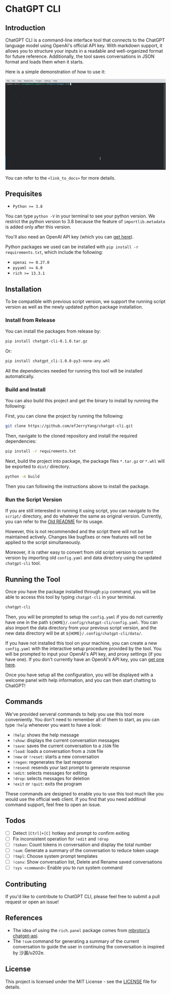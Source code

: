 # ChatGPT CLI

## Introduction

ChatGPT CLI is a command-line interface tool that connects to the ChatGPT language model using OpenAI's official API key. With markdown support, it allows you to structure your inputs in a readable and well-organized format for future reference. Additionally, the tool saves conversations in JSON format and loads them when it starts.

Here is a simple demonstration of how to use it:

![demo](docs/demo/ezgif.com-optimize.gif)

You can refer to the `<link_to_docs>` for more details.

## Prequisites

- `Python >= 3.8`

You can type `python -V` in your terminal to see your python version. We restrict the python version to 3.8 because the feature of `importlib.metadata` is added only after this version.

You'll also need an OpenAI API key (which you can [get here](https://platform.openai.com/account/api-keys)).

Python packages we used can be installed with `pip install -r requirements.txt`, which include the following:

- `openai >= 0.27.0`
- `pyyaml >= 6.0`
- `rich >= 13.3.1`

## Installation

To be compatible with previous script version, we support the running script version as well as the newly updated python package installation.

### Install from Release

You can install the packages from release by:

```sh
pip install chatgpt-cli-0.1.0.tar.gz
```

Or:

```sh
pip install chatgpt_cli-1.0.0-py3-none-any.whl
```

All the dependencies needed for running this tool will be installed automatically.

### Build and Install

You can also build this project and get the binary to install by running the following:

First, you can clone the project by running the following:

```sh
git clone https://github.com/efJerryYang/chatgpt-cli.git
```

Then, navigate to the cloned repository and install the required dependencies:

```sh
pip install -r requirements.txt
```

Next, build the project into package, the package files `*.tar.gz` or `*.whl` will be exported to `dist/` directory.

```sh
python -m build
```

Then you can following the instructions above to install the package.

### Run the Script Version

If you are still interested in running it using script, you can navigate to the `script/` directory, and do whatever the same as original version. Currently, you can refer to the [Old README](docs/archive/README.md) for its usage.

However, this is not recommended and the script there will not be maintained actively. Changes like bugfixes or new features will not be applied to the script simultaneously.

Moreover, it is rather easy to convert from old script version to current version by importing old `config.yaml` and data directory using the updated `chatgpt-cli` tool.

## Running the Tool

Once you have the package installed through `pip` command, you will be able to access this tool by typing `chatgpt-cli` in your terminal.

```sh
chatgpt-cli
```

Then, you will be prompted to setup the `config.yaml` if you do not currently have one in the path `${HOME}/.config/chatgpt-cli/config.yaml`. You can also import the data directory from your previous script version, and the new data directory will be at `${HOME}/.config/chatgpt-cli/data/`.

If you have not installed this tool on your machine, you can create a new `config.yaml` with the interactive setup procedure provided by the tool. You will be prompted to input your OpenAI's API key, and proxy settings (if you have one). If you don't currently have an OpenAI's API key, you can [get one here](https://platform.openai.com/account/api-keys).

Once you have setup all the configuration, you will be displayed with a welcome panel with help information, and you can then start chatting to ChatGPT!

## Commands

We've provided serveral commands to help you use this tool more conveniently. You don't need to remember all of them to start, as you can type `!help` whenever you want to have a look:

- `!help`: shows the help message
- `!show`: displays the current conversation messages
- `!save`: saves the current conversation to a `JSON` file
- `!load`: loads a conversation from a `JSON` file
- `!new` or `!reset`: starts a new conversation
- `!regen`: regenerates the last response
- `!resend`: resends your last prompt to generate response
- `!edit`: selects messages for editing
- `!drop`: selects messages for deletion
- `!exit` or `!quit`: exits the program

These commands are designed to enable you to use this tool much like you would use the official web client. If you find that you need additinal command support, feel free to open an issue.

## Todos

- [ ] Detect `[Ctrl]+[C]` hotkey and prompt to confirm exiting
- [ ] Fix inconsistent operation for `!edit` and `!drop`
- [ ] `!token`: Count tokens in conversation and display the total number
- [ ] `!sum`: Generate a summary of the conversation to reduce token usage
- [ ] `!tmpl`: Choose system prompt templates
- [ ] `!conv`: Show conversation list, Delete and Rename saved conversations
- [ ] `!sys <command>`: Enable you to run system command

## Contributing

If you'd like to contribute to ChatGPT CLI, please feel free to submit a pull request or open an issue!

## References

- The idea of using the `rich.panel` package comes from [mbroton's chatgpt-api](https://github.com/mbroton/chatgpt-api).
- The `!sum` command for generating a summary of the current conversation to guide the user in continuing the conversation is inspired by 沙漏/u202e.

## License

This project is licensed under the MIT License - see the [LICENSE](LICENSE) file for details.
